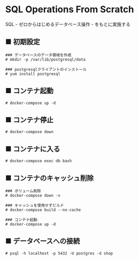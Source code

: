 # SQL Operations From Scratch 
SQL - ゼロからはじめるデータベース操作 - をもとに実施する
## ■ 初期設定 
```
### データベースのデータ領域を作成
# mkdir -p /var/lib/postgresql/data 

### postgresqlクライアントのインストール
# yum install postgresql
```

## ■ コンテナ起動
```
# docker-compose up -d
```

## ■ コンテナ停止
```
# docker-compose down
```

## ■ コンテナに入る
```
# docker-compose exec db bash
```

## ■ コンテナのキャッシュ削除
```
### ボリューム削除
# docker-compose down -v

### キャッシュを使用せずビルド
# docker-compose build --no-cache

### コンテナ起動
# docker-compose up -d
```

## ■ データベースへの接続
```
# psql -h localhost -p 5432 -U postgres -d shop
```
